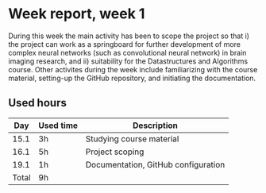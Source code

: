 # Week report, week 1

During this week the main activity has been to scope the project so that i) the project can work as a springboard for further development of more complex neural networks (such as convolutional neural network) in brain imaging research, and ii) suitability for the Datastructures and Algorithms course. Other activites during the week include familiarizing with the course material, setting-up the GitHub repository, and initiating the documentation.

## Used hours

| Day   | Used time | Description                  |
| ----- | --------- | ---------------------------- |
| 15.1  | 3h        | Studying course material     |
| 16.1  | 5h        | Project scoping              |
| 19.1  | 1h        | Documentation, GitHub configuration |
| Total | 9h        |                              |
